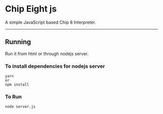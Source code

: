 # Chip Eight js

A simple JavaScript based Chip 8 Interpreter.

---
## Running

Run it from html or through nodejs server.

### To install dependencies for nodejs server
```
yarn
or
npm install
```

### To Run

```
node server.js
```
